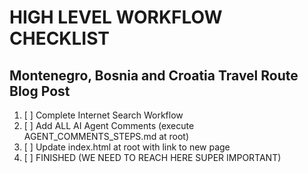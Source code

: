# HIGH LEVEL WORKFLOW CHECKLIST

## Montenegro, Bosnia and Croatia Travel Route Blog Post

1. [ ] Complete Internet Search Workflow
2. [ ] Add ALL AI Agent Comments (execute AGENT_COMMENTS_STEPS.md at root)
3. [ ] Update index.html at root with link to new page
4. [ ] FINISHED (WE NEED TO REACH HERE SUPER IMPORTANT) 
